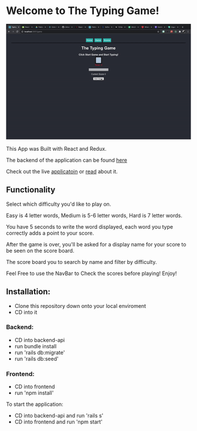 # Welcome to The Typing Game!

![alt-text](/src/gif/typing.gif)

This App was Built with React and Redux.

The backend of the application can be found [here](https://github.com/biagioo/typing-game-api)

Check out the live [applicatoin](https://the-typing-game.vercel.app/) or [read](https://dev.to/mindful_developer/react-redux-project-aaj) about it.

## Functionality

Select which difficulty you'd like to play on.

Easy is 4 letter words, Medium is 5-6 letter words, Hard is 7 letter words.

You have 5 seconds to write the word displayed, each word you type correctly adds a point to your score.

After the game is over, you'll be asked for a display name for your score to be seen on the score board.

The score board you to search by name and filter by difficulty.

Feel Free to use the NavBar to Check the scores before playing! Enjoy!

## Installation:

- Clone this repository down onto your local enviroment
- CD into it

### Backend:

- CD into backend-api
- run bundle install
- run 'rails db:migrate'
- run 'rails db:seed'

### Frontend:

- CD into frontend
- run 'npm install'

To start the application:

- CD into backend-api and run 'rails s'
- CD into frontend and run 'npm start'
